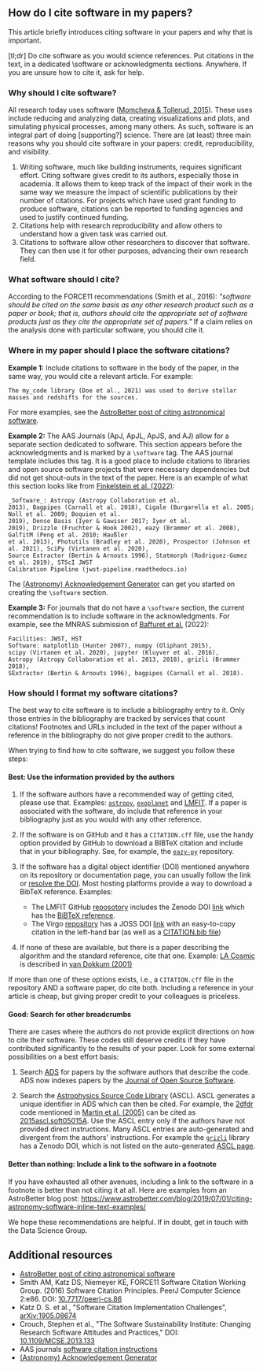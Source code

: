 ## How do I cite software in my papers?

This article briefly introduces citing software in your papers and why that is important. 

[tl;dr] Do cite software as you would science references. Put citations in the text, in a dedicated \software or acknowledgments sections. Anywhere. If you are unsure how to cite it, ask for help.

### Why should I cite software? 

All research today uses software ([Momcheva & Tollerud, 2015](https://ui.adsabs.harvard.edu/abs/2015arXiv150703989M/abstract)). These uses include reducing and analyzing data, creating visualizations and plots, and simulating physical processes, among many others. As such, software is an integral part of doing [supporting?] science. There are (at least) three main reasons why you should cite software in your papers: credit, reproducibility, and visibility.

1. Writing software, much like building instruments, requires significant effort. Citing software gives credit to its authors, especially those in academia. It allows them to keep track of the impact of their work in the same way we measure the impact of scientific publications by their number of citations. For projects which have used grant funding to produce software, citations can be reported to funding agencies and used to justify continued funding.
2. Citations help with research reproducibility and allow others to understand how a given task was carried out. 
3. Citations to software allow other researchers to discover that software. They can then use it for other purposes, advancing their own research field.

### What software should I cite?

According to the FORCE11 recommendations (Smith et al., 2016): _"software should be cited on the same basis as any other research product such as a paper or book; that is, authors should cite the appropriate set of software products just as they cite the appropriate set of papers."_ If a claim relies on the analysis done with particular software, you should cite it. 

### Where in my paper should I place the software citations? 

**Example 1:** Include citations to software in the body of the paper, in the same way, you would cite a relevant article. For example:

```The my_code library (Doe et al., 2021) was used to derive stellar masses and redshifts for the sources.```

For more examples, see the [AstroBetter post of citing astronomical software](https://www.astrobetter.com/blog/2019/07/01/citing-astronomy-software-inline-text-examples/).

**Example 2:** The AAS Journals (ApJ, ApJL, ApJS, and AJ) allow for a separate section dedicated to software. This section appears before the acknowledgments and is marked by a ```\software``` tag. The AAS journal template includes this tag. It is a good place to include citations to libraries and open source software projects that were necessary dependencies but did not get shout-outs in the text of the paper. Here is an example of what this section looks like from [Finkelstein et al. (2022)](https://arxiv.org/pdf/2207.12474.pdf):

```
_Software_: Astropy (Astropy Collaboration et al.
2013), Bagpipes (Carnall et al. 2018), Cigale (Burgarella et al. 2005; Noll et al. 2009; Boquien et al.
2019), Dense Basis (Iyer & Gawiser 2017; Iyer et al.
2019), Drizzle (Fruchter & Hook 2002), eazy (Brammer et al. 2008), GalfitM (Peng et al. 2010; Haußler
et al. 2013), Photutils (Bradley et al. 2020), Prospector (Johnson et al. 2021), SciPy (Virtanen et al. 2020),
Source Extractor (Bertin & Arnouts 1996), Statmorph (Rodriguez-Gomez et al. 2019), STScI JWST
Calibration Pipeline (jwst-pipeline.readthedocs.io)
```
The [(Astronomy) Acknowledgement Generator](https://github.com/astrofrog/acknowledgment-generator) can get you started on creating the ```\software``` section. 

**Example 3:** For journals that do not have a ```\software``` section, the current recommendation is to include software in the acknowledgments. For example, see the MNRAS submission of [Baffuret et al.](https://arxiv.org/pdf/2207.14733.pdf) (2022): 

```
Facilities: JWST, HST
Software: matplotlib (Hunter 2007), numpy (Oliphant 2015),
scipy (Virtanen et al. 2020), jupyter (Kluyver et al. 2016),
Astropy (Astropy Collaboration et al. 2013, 2018), grizli (Brammer 2018), 
SExtractor (Bertin & Arnouts 1996), bagpipes (Carnall et al. 2018).
```

### How should I format my software citations?

The best way to cite software is to include a bibliography entry to it. Only those entries in the bibliography are tracked by services that count citations! Footnotes and URLs included in the text of the paper without a reference in the bibliography do not give proper credit to the authors. 

When trying to find how to cite software, we suggest you follow these steps:

#### Best: Use the information provided by the authors

1. If the software authors have a recommended way of getting cited, please use that. Examples: [`astropy`](https://www.astropy.org/acknowledging.html), [`exoplanet`](https://docs.exoplanet.codes/en/latest/tutorials/citation/) and [LMFIT](https://lmfit.github.io/lmfit-py/faq.html#how-should-i-cite-lmfit). If a paper is associated with the software, do include that reference in your bibliography just as you would with any other reference. 

2. If the software is on GitHub and it has a `CITATION.cff` file, use the handy option provided by GitHub to download a BIBTeX citation and include that in your bibliography. See, for example, the [`eazy-py`](https://github.com/gbrammer/eazy-py) repository.

3. If the software has a digital object identifier (DOI) mentioned anywhere on its repository or documentation page, you can usually follow the link or [resolve the DOI](https://dx.doi.org/). Most hosting platforms provide a way to download a BibTeX reference. Examples: 
    - The LMFIT GitHub [reposotory](https://github.com/lmfit/lmfit-py/tree/1.0.3) includes the Zenodo DOI [link](https://zenodo.org/record/11813#.YqKAgxNBxBw) which has the [BiBTeX reference](https://zenodo.org/record/5570790/export/hx#.YqKArBNBxBw).
    - The Virgo [repository](https://github.com/0xCoto/Virgo) has a JOSS DOI [link](https://joss.theoj.org/papers/10.21105/joss.03067) with an easy-to-copy citation in the left-hand bar (as well as a [CITATION.bib file](https://github.com/0xCoto/Virgo/blob/master/CITATION.bib))

4. If none of these are available, but there is a paper describing the algorithm and the standard reference, cite that one. Example: [LA Cosmic](http://www.astro.yale.edu/dokkum/lacosmic/) is described in [van Dokkum (2001)](https://ui.adsabs.harvard.edu/abs/2001PASP..113.1420V/abstract)

If more than one of these options exists, i.e., a `CITATION.cff` file in the repository AND a software paper, do cite both. Including a reference in your article is cheap, but giving proper credit to your colleagues is priceless.

#### Good: Search for other breadcrumbs

There are cases where the authors do not provide explicit directions on how to cite their software. These codes still deserve credits if they have contributed significantly to the results of your paper. Look for some external possibilities on a best effort basis:

1. Search [ADS](https://ui.adsabs.harvard.edu/) for papers by the software authors that describe the code. ADS now indexes papers by the [Journal of Open Source Software](https://joss.theoj.org/).

2. Search the [Astrophysics Source Code Library](https://ascl.net/) (ASCL). ASCL generates a unique identifier in ADS which can then be cited. For example, the [2dfdr](https://ascl.net/1505.015) code mentioned in [Martin et al. (2005)](https://ui.adsabs.harvard.edu/abs/2005PASA...22..236M/abstract) can be cited as [2015ascl.soft05015A](https://ui.adsabs.harvard.edu/abs/2015ascl.soft05015A/abstract). Use the ASCL entry only if the authors have not provided direct instructions. Many ASCL entries are auto-generated and divergent from the authors' instructions. For example the [`grizli`](https://github.com/gbrammer/grizli) library has a Zenodo DOI, which is not listed on the auto-generated [ASCL page](https://ascl.net/1905.001).

#### Better than nothing: Include a link to the software in a footnote 

If you have exhausted all other avenues, including a link to the software in a footnote is better than not citing it at all. Here are examples from an AstroBetter blog post: https://www.astrobetter.com/blog/2019/07/01/citing-astronomy-software-inline-text-examples/

We hope these recommendations are helpful. If in doubt, get in touch with the Data Science Group. 


## Additional resources

- [AstroBetter post of citing astronomical software](https://www.astrobetter.com/blog/2019/07/01/citing-astronomy-software-inline-text-examples/)
- Smith AM, Katz DS, Niemeyer KE, FORCE11 Software Citation Working Group.
(2016) Software Citation Principles. PeerJ Computer Science 2:e86.
DOI: [10.7717/peerj-cs.86](https://doi.org/10.7717/peerj-cs.86)
- Katz D. S. et al., "Software Citation Implementation Challenges", [arXiv:1905.08674](https://arxiv.org/abs/1905.08674)
- Crouch, Stephen et al., "The Software Sustainability Institute: Changing Research Software Attitudes and Practices," DOI: [10.1109/MCSE.2013.133](http://dx.doi.org/10.1109/MCSE.2013.133)
- AAS journals [software citation instructions](https://journals.aas.org/references/#software)
- [(Astronomy) Acknowledgement Generator](https://github.com/astrofrog/acknowledgment-generator)
